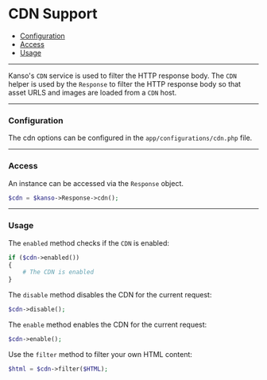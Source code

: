 # CDN Support

- [Configuration](#configuration)
- [Access](#access)
- [Usage](#usage)

--------------------------------------------------------

Kanso's `CDN` service is used to filter the HTTP response body. The `CDN` helper is used by the `Response` to filter the HTTP response body so that asset URLS and images are loaded from a `CDN` host.

--------------------------------------------------------

### Configuration

The cdn options can be configured in the `app/configurations/cdn.php` file.

--------------------------------------------------------

### Access

An instance can be accessed via the `Response` object.

```php
$cdn = $kanso->Response->cdn();
```

--------------------------------------------------------

### Usage

The `enabled` method checks if the `CDN` is enabled:
```php
if ($cdn->enabled())
{
    # The CDN is enabled
}
```

The `disable` method disables the CDN for the current request:
```php
$cdn->disable();
```

The `enable` method enables the CDN for the current request:
```php
$cdn->enable();
```

Use the `filter` method to filter your own HTML content:
```php
$html = $cdn->filter($HTML);
```